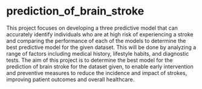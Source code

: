 # prediction_of_brain_stroke
This project focuses on developing a three predictive model that can accurately identify individuals who are at high risk of experiencing a stroke and comparing the performance of each of the models to determine the best predictive model for the given dataset. 
This will be done by analyzing a range of factors including medical history, lifestyle habits, and diagnostic tests. The aim of this project is to determine the best model for the prediction of brain stroke for the dataset given, to enable early intervention and preventive measures to reduce the incidence and impact of strokes, improving patient outcomes and overall healthcare.

